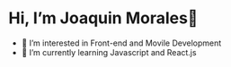 
# Hi, I’m **Joaquin Morales**👋
- 👀 I’m interested in Front-end and Movile Development
- 🌱 I’m currently learning Javascript and React.js

<!---
joaquinmoralest/joaquinmoralest is a ✨ special ✨ repository because its `README.md` (this file) appears on your GitHub profile.
You can click the Preview link to take a look at your changes.
--->
